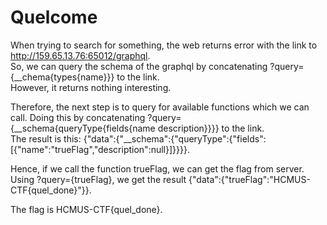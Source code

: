# Quelcome

When trying to search for something, the web returns error with the link to http://159.65.13.76:65012/graphql.  
So, we can query the schema of the graphql by concatenating ?query={__chema{types{name}}} to the link.  
However, it returns nothing interesting. 

Therefore, the next step is to query for available functions which we can call. Doing this by concatenating ?query={__schema{queryType{fields{name description}}}} to the link.  
The result is this: {"data":{"__schema":{"queryType":{"fields":[{"name":"trueFlag","description":null}]}}}}.  

Hence, if we call the function trueFlag, we can get the flag from server. Using ?query={trueFlag}, we get the result {"data":{"trueFlag":"HCMUS-CTF{quel_done}"}}.

The flag is HCMUS-CTF{quel_done}.